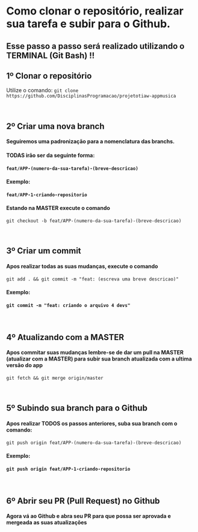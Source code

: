 # Como clonar o repositório, realizar sua tarefa e subir para o Github.

## Esse passo a passo será realizado utilizando o <b>TERMINAL (Git Bash)</b> !!

## <b>1º Clonar o repositório</b>

Utilize o comando:
`git clone https://github.com/DisciplinasProgramacao/projetotiaw-appmusica`

</br>

## <b>2º Criar uma nova branch</b>

#### Seguiremos uma padronização para a nomenclatura das branchs.

#### TODAS irão ser da seguinte forma:

#### `feat/APP-(numero-da-sua-tarefa)-(breve-descricao)`

#### Exemplo:

#### `feat/APP-1-criando-repositorio`

#### Estando na MASTER execute o comando

`git checkout -b feat/APP-(numero-da-sua-tarefa)-(breve-descricao)`

</br>

## <b>3º Criar um commit</b>

#### Apos realizar todas as suas mudanças, execute o comando

`git add . && git commit -m "feat: (escreva uma breve descricao)"`

#### Exemplo:

#### `git commit -m "feat: criando o arquivo 4 devs"`

</br>

## <b>4º Atualizando com a MASTER</b>

#### Apos commitar suas mudanças lembre-se de dar um pull na MASTER (atualizar com a MASTER) para subir sua branch atualizada com a ultima versão do app

`git fetch && git merge origin/master`

</br>

## <b>5º Subindo sua branch para o Github</b>

#### Apos realizar TODOS os passos anteriores, suba sua branch com o comando:

`git push origin feat/APP-(numero-da-sua-tarefa)-(breve-descricao)`

#### Exemplo:

#### `git push origin feat/APP-1-criando-repositorio`

</br>

## <b>6º Abrir seu PR (Pull Request) no Github</b>

#### Agora vá ao Github e abra seu PR para que possa ser aprovada e mergeada as suas atualizações